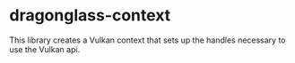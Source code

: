 # dragonglass-context

This library creates a Vulkan context that sets up the handles necessary to use
the Vulkan api.

